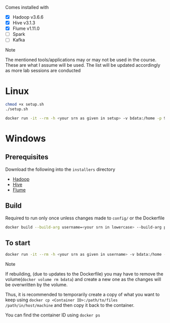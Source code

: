 Comes installed with

- [x] Hadoop v3.6.6
- [x] Hive v3.1.3
- [x] Flume v1.11.0
- [ ] Spark
- [ ] Kafka

> [!NOTE]
> The mentioned tools/applications may or may not be used in the course.
> These are what I assume will be used.
> The list will be updated accordingly as more lab sessions are conducted

# Linux

```bash
chmod +x setup.sh
./setup.sh
```

```bash
docker run -it --rm -h <your srn as given in setup> -v bdata:/home -p 9870:9870 -p 8088:8088 -p 9864:9864 bdlab:latest
```

# Windows

## Prerequisites

Download the following into the `installers` directory
 - [Hadoop](https://dlcdn.apache.org/hadoop/common/hadoop-3.3.6/hadoop-3.3.6.tar.gz) 
 - [Hive](https://archive.apache.org/dist/hive/hive-3.1.3/apache-hive-3.1.3-bin.tar.gz) 
 - [Flume](https://downloads.apache.org/flume/1.11.0/apache-flume-1.11.0-bin.tar.gz) 

## Build

Required to run only once unless changes made to `config/` or the Dockerfile

```bash
docker build --build-arg username=<your srn in lowercase> --build-arg password=<your password> -t bdlab .
```

## To start

```bash
docker run -it --rm -h <your srn as given in username> -v bdata:/home -p 9870:9870 -p 8088:8088 -p 9864:9864 bdlab:latest
```

> [!NOTE]
> If rebuilding, (due to updates to the Dockerfile)
> you may have to remove the volume(`docker volume rm bdata`) and create a new one as the changes will be overwritten by the volume.
>
> Thus, it is recommended to temporarily create a copy of what you want to keep using `docker cp <Container ID>:/path/to/files /path/in/host/machine`
> and then copy it back to the container.
>
> You can find the container ID using `docker ps`
